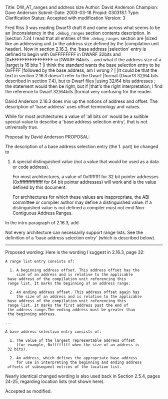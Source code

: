 Title:       DW_AT_ranges and address size
Author:      David Anderson
Champion:    Dave Anderson
Submit-Date: 2003-03-18
Propid:      030318.1
Type:        Clarification
Status:      Accepted with modification
Version:     3

Fred Riss
|I was reading Dwarf3 draft 8 and came across what seems to be an
|inconsistency in the `.debug_ranges` section contents description. In
|section 7.24 I read that all entities of the `.debug_ranges` section are
|sized like an addressing unit (= the address size defined by the
|compilation unit header). Now in section 2.16.3, the 'base address
|selection' entry is defined to begin with 0xFFFFFFFF in DWARF 32bits and
|0xFFFFFFFFFFFFFFFF in DWARF 64bits... and what if the address size of a
|target is 16 bits ? 
|I think the standard wants the base selection entry to be 0xFFFF
|followed by the base address, am I wrong ?
|
|It could be that the text in section 2.16.3 doesn't refer to the Dwarf
|format (Dwarf3 32/64 bits described in section 7.4), but to Dwarf files
|using 32/64 bits addresses ; the statement would then be right, but if
|that's the right interpretation, I find the reference to Dwarf 32/64bits
|format very confusing for the reader.


David Anderson
2.16.3 does mix up the notions of address and offset.
The description of 'base address' uses offset terminology and 
values.

While for most architectures a value of 'all bits on' would
be a suitible special-value to describe a 'base address selection entry',
that is not universally true.

Proposal by David Anderson
PROPOSAL:

The description of a base address selection entry (the 1. part)
be changed to

1.  A special distinguished value (not a value that would
    be used as a data or code address).
    
    For most architectures, a value of 0xffffffff for 32 bit pointer
    addresses (0xffffffffffffffff for 64 bit pointer addresses)
    will work and is the value defined by this document.

    For architectures for which these values are inappropriate,
    the ABI committee or compiler author 
    may define a distinguished value. If a
    distinguished value is not defined a compiler must not emit
    Non-Contiguous Address Ranges.  



In the intro paragraph of 2.16.3, add

Not every architecture can necessarily support range lists.
See the definition of a 'base address selection entry'
(which is described below).

----------------------------------------------------------

Proposed wording:
Here is the wording I suggest in 2.16.3, page 32:

    A range list entry consists of:

      1. A beginning address offset. This address offset has the
         size of an address and is relative to the applicable
     base address of the compilation unit referencing this
     range list. It marks the beginning of an address range.

      2. An ending address offset. This address offset again has
         the size of an address and is relative to the applicable
     base address of the compilation unit referencing this
     range list. It marks the first address past the end of
     the address range.The ending address must be greater than
     the beginning address.

    ...

    A base address selection entry consists of: 

      1. The value of the largest representable address offset
         (for example, 0xffffffff when the size of an address is
     32 bits).

      2. An address, which defines the appropriate base address
         for use in interpreting the beginning and ending address
     offsets of subsequent entries of the location list.


Nearly identical changed wording is also used back in Section 2.5.4,
pages 24-25, regarding location lists (not shown here).


Accepted as modified.
